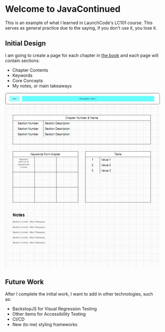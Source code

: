 # Welcome to JavaContinued

This is an example of what I learned in LaunchCode's LC101 course. This serves as general practice due to the saying,
if you don't use it, you lose it.

## Initial Design

I am going to create a page for each chapter in [the book](https://education.launchcode.org/java-independent-track/index.html) and each page will contain sections:
 - Chapter Contents
 - Keywords
 - Core Concepts
 - My notes, or main takeaways

![image](design/screenshot.jpg)

## Future Work

After I complete the initial work, I want to add in other technologies, such as:
 - BackstopJS for Visual Regression Testing
 - Other items for Accessibility Testing
 - CI/CD
 - New (to me) styling frameworks

